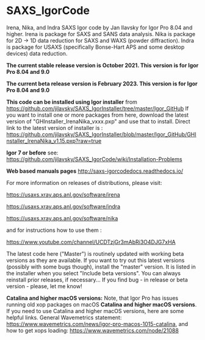 # SAXS_IgorCode
Irena, Nika, and Indra SAXS Igor code by Jan Ilavsky for Igor Pro 8.04 and higher. Irena is package for SAXS and SANS data analysis. Nika is package for 2D -> 1D  data reduction for SAXS and WAXS (powder diffraction). Indra is package for USAXS (specifically Bonse-Hart APS and some desktop devices) data reduction.  

**The current stable release version is October 2021. This version is for Igor Pro 8.04 and 9.0** 

**The current beta release version is February 2023. This version is for Igor Pro 8.04 and 9.0** 

**This code can be installed using Igor installer** from https://github.com/jilavsky/SAXS_IgorInstaller/tree/master/Igor_GitHub If you want to install one or more packages from here, download the latest version of 
"GHInstaller_IrenaNika_vxxx.pxp" and use that to install. Direct link to the latest version of installer is : https://github.com/jilavsky/SAXS_IgorInstaller/blob/master/Igor_GitHub/GHInstaller_IrenaNika_v1.15.pxp?raw=true

**Igor 7 or before** 
see: https://github.com/jilavsky/SAXS_IgorCode/wiki/Installation-Problems

**Web based manuals pages**
http://saxs-igorcodedocs.readthedocs.io/

For more information on releases of distributions, please visit:

https://usaxs.xray.aps.anl.gov/software/irena

https://usaxs.xray.aps.anl.gov/software/indra

https://usaxs.xray.aps.anl.gov/software/nika


and for instructions how to use them :

https://www.youtube.com/channel/UCDTzjGr3mAbRi3O4DJG7xHA

The latest code here ("Master") is routinely updated with working beta versions as they are available. 
If you want to try out this latest versions (possibly with some bugs though), install the "master" version. It is listed in the installer when you select "Include beta versions". You can always reinstall prior releases, if necessary...
If you find bug - in release or beta version - please, let me know!

**Catalina and higher macOS versions:**
Note, that Igor Pro has issues running old xop packages on macOS **Catalina and higher macOS versions**.  If you need to use Catalina and higher macOS versions, here are some helpful links. General Wavemetrics statement: https://www.wavemetrics.com/news/igor-pro-macos-1015-catalina, and how to get xops loading: https://www.wavemetrics.com/node/21088


